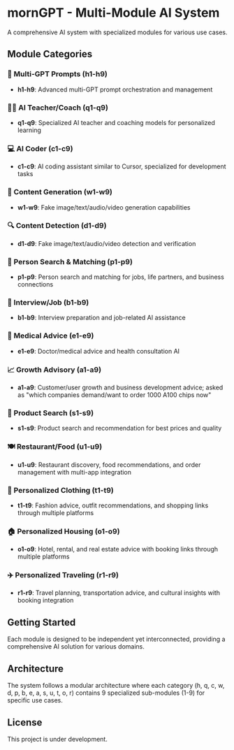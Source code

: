 # mornGPT - Multi-Module AI System

A comprehensive AI system with specialized modules for various use cases.

## Module Categories

### 🤖 Multi-GPT Prompts (h1-h9)
- **h1-h9**: Advanced multi-GPT prompt orchestration and management

### 👨‍🏫 AI Teacher/Coach (q1-q9)
- **q1-q9**: Specialized AI teacher and coaching models for personalized learning

### 💻 AI Coder (c1-c9)
- **c1-c9**: AI coding assistant similar to Cursor, specialized for development tasks

### 🎨 Content Generation (w1-w9)
- **w1-w9**: Fake image/text/audio/video generation capabilities

### 🔍 Content Detection (d1-d9)
- **d1-d9**: Fake image/text/audio/video detection and verification

### 👥 Person Search & Matching (p1-p9)
- **p1-p9**: Person search and matching for jobs, life partners, and business connections

### 💼 Interview/Job (b1-b9)
- **b1-b9**: Interview preparation and job-related AI assistance

### 🏥 Medical Advice (e1-e9)
- **e1-e9**: Doctor/medical advice and health consultation AI

### 📈 Growth Advisory (a1-a9)
- **a1-a9**: Customer/user growth and business development advice; asked as "which companies demand/want to order 1000 A100 chips now"

### 🛒 Product Search (s1-s9)
- **s1-s9**: Product search and recommendation for best prices and quality

### 🍽️ Restaurant/Food (u1-u9)
- **u1-u9**: Restaurant discovery, food recommendations, and order management with multi-app integration

### 👗 Personalized Clothing (t1-t9)
- **t1-t9**: Fashion advice, outfit recommendations, and shopping links through multiple platforms

### 🏠 Personalized Housing (o1-o9)
- **o1-o9**: Hotel, rental, and real estate advice with booking links through multiple platforms

### ✈️ Personalized Traveling (r1-r9)
- **r1-r9**: Travel planning, transportation advice, and cultural insights with booking integration

## Getting Started

Each module is designed to be independent yet interconnected, providing a comprehensive AI solution for various domains.

## Architecture

The system follows a modular architecture where each category (h, q, c, w, d, p, b, e, a, s, u, t, o, r) contains 9 specialized sub-modules (1-9) for specific use cases.

## License

This project is under development. 